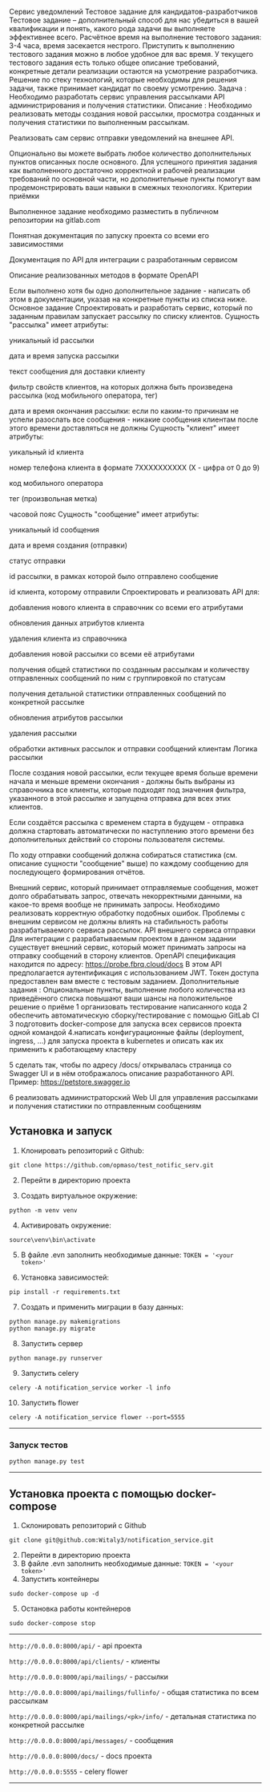 Сервис уведомлений
Тестовое задание для кандидатов-разработчиков
Тестовое задание – дополнительный способ для нас убедиться в вашей квалификации и понять, какого рода задачи вы выполняете эффективнее всего.
Расчётное время на выполнение тестового задания: 3-4 часа, время засекается нестрого. Приступить к выполнению тестового задания можно в любое удобное для вас время.
У текущего тестового задания есть только общее описание требований, конкретные детали реализации остаются на усмотрение разработчика. Решение по стеку технологий, которые необходимы для решения задачи, также принимает кандидат по своему усмотрению.
Задача :
Необходимо разработать сервис управления рассылками API администрирования и получения статистики.
Описание :
Необходимо реализовать методы создания новой рассылки, просмотра созданных и получения статистики по выполненным рассылкам.

Реализовать сам сервис отправки уведомлений на внешнее API.

Опционально вы можете выбрать любое количество дополнительных пунктов описанных после основного.
Для успешного принятия задания как выполненного достаточно корректной и рабочей реализации требований по основной части, но дополнительные пункты помогут вам продемонстрировать ваши навыки в смежных технологиях.
Критерии приёмки

Выполненное задание необходимо разместить в публичном репозитории на gitlab.com

Понятная документация по запуску проекта со всеми его зависимостями

Документация по API для интеграции с разработанным сервисом

Описание реализованных методов в формате OpenAPI

Если выполнено хотя бы одно дополнительное задание - написать об этом в документации, указав на конкретные пункты из списка ниже.
Основное задание
Спроектировать и разработать сервис, который по заданным правилам запускает рассылку по списку клиентов.
Сущность "рассылка" имеет атрибуты:

уникальный id рассылки

дата и время запуска рассылки

текст сообщения для доставки клиенту

фильтр свойств клиентов, на которых должна быть произведена рассылка (код мобильного оператора, тег)

дата и время окончания рассылки: если по каким-то причинам не успели разослать все сообщения - никакие сообщения клиентам после этого времени доставляться не должны
Сущность "клиент" имеет атрибуты:

уикальный id клиента

номер телефона клиента в формате 7XXXXXXXXXX (X - цифра от 0 до 9)

код мобильного оператора

тег (произвольная метка)

часовой пояс
Сущность "сообщение" имеет атрибуты:

уникальный id сообщения

дата и время создания (отправки)

статус отправки

id рассылки, в рамках которой было отправлено сообщение

id клиента, которому отправили
Спроектировать и реализовать API для:

добавления нового клиента в справочник со всеми его атрибутами

обновления данных атрибутов клиента

удаления клиента из справочника

добавления новой рассылки со всеми её атрибутами

получения общей статистики по созданным рассылкам и количеству отправленных сообщений по ним с группировкой по статусам

получения детальной статистики отправленных сообщений по конкретной рассылке

обновления атрибутов рассылки

удаления рассылки

обработки активных рассылок и отправки сообщений клиентам
Логика рассылки

После создания новой рассылки, если текущее время больше времени начала и меньше времени окончания - должны быть выбраны из справочника все клиенты, которые подходят под значения фильтра, указанного в этой рассылке и запущена отправка для всех этих клиентов.

Если создаётся рассылка с временем старта в будущем - отправка должна стартовать автоматически по наступлению этого времени без дополнительных действий со стороны пользователя системы.

По ходу отправки сообщений должна собираться статистика (см. описание сущности "сообщение" выше) по каждому сообщению для последующего формирования отчётов.

Внешний сервис, который принимает отправляемые сообщения, может долго обрабатывать запрос, отвечать некорректными данными, на какое-то время вообще не принимать запросы. Необходимо реализовать корректную обработку подобных ошибок. Проблемы с внешним сервисом не должны влиять на стабильность работы разрабатываемого сервиса рассылок.
API внешнего сервиса отправки
Для интеграции с разрабатываемым проектом в данном задании существует внешний сервис, который может принимать запросы на отправку сообщений в сторону клиентов.
OpenAPI спецификация находится по адресу: https://probe.fbrq.cloud/docs
В этом API предполагается аутентификация с использованием JWT. Токен доступа предоставлен вам вместе с тестовым заданием.
Дополнительные задания :
Опциональные пункты, выполнение любого количества из приведённого списка повышают ваши шансы на положительное решение о приёме
1 организовать тестирование написанного кода
2 обеспечить автоматическую сборку/тестирование с помощью GitLab CI
3 подготовить docker-compose для запуска всех сервисов проекта одной командой
4.написать конфигурационные файлы (deployment, ingress, …) для запуска проекта в kubernetes и описать как их применить к работающему кластеру

5 сделать так, чтобы по адресу /docs/ открывалась страница со Swagger UI и в нём отображалось описание разработанного API. Пример: https://petstore.swagger.io

6 реализовать администраторский Web UI для управления рассылками и получения статистики по отправленным сообщениям

## Установка и запуск

1. Клонировать репозиторий с Github:

````
git clone https://github.com/opmaso/test_notific_serv.git
````
2. Перейти в директорию проекта

3. Создать виртуальное окружение:

````
python -m venv venv
````

4. Активировать окружение: 

````
source\venv\bin\activate
````
5. В файле .evn заполнить необходимые данные: ```TOKEN = '<your token>'```
 
6. Установка зависимостей:

```
pip install -r requirements.txt
```

7. Создать и применить миграции в базу данных:
```
python manage.py makemigrations
python manage.py migrate
```
8. Запустить сервер
```
python manage.py runserver
```
9. Запустить celery
```
celery -A notification_service worker -l info
```
10. Запустить flower

```
celery -A notification_service flower --port=5555
```
***
### Запуск тестов
``` 
python manage.py test
```
***
## Установка проекта с помощью docker-compose


1. Склонировать репозиторий с Github
```
git clone git@github.com:Witaly3/notification_service.git
```
2. Перейти в директорию проекта
3. В файле .evn заполнить необходимые данные: ```TOKEN = '<your token>'```
4. Запустить контейнеры 
``` 
sudo docker-compose up -d
 ```
5. Остановка работы контейнеров 
```
sudo docker-compose stop
```
***
```http://0.0.0.0:8000/api/``` - api проекта

```http://0.0.0.0:8000/api/clients/``` - клиенты

```http://0.0.0.0:8000/api/mailings/``` - рассылки

```http://0.0.0.0:8000/api/mailings/fullinfo/``` - общая статистика по всем рассылкам

```http://0.0.0.0:8000/api/mailings/<pk>/info/``` - детальная статистика по конкретной рассылке

```http://0.0.0.0:8000/api/messages/``` - сообщения

```http://0.0.0.0:8000/docs/``` - docs проекта

```http://0.0.0.0:5555``` - celery flower

***
